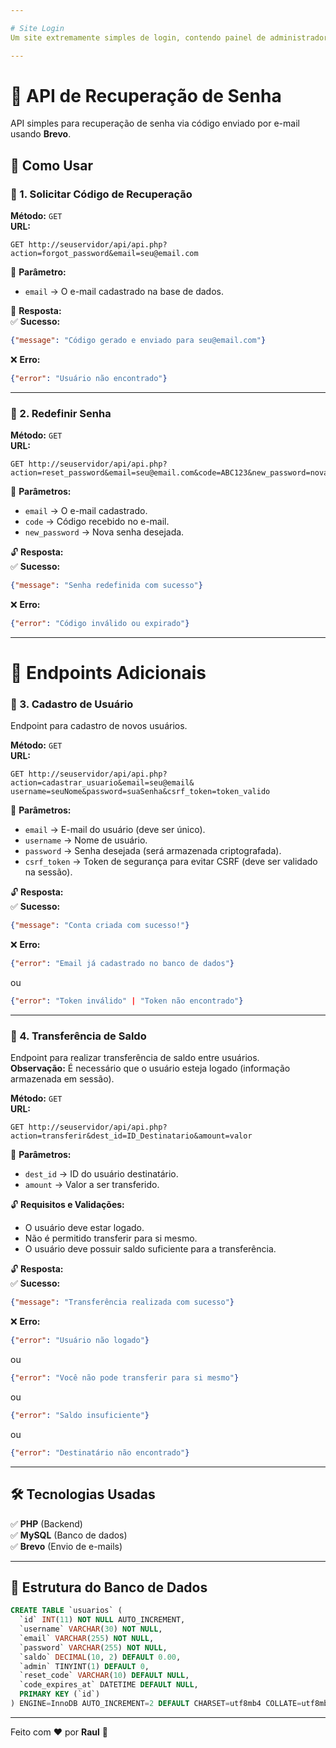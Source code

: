 ```yaml
---

# Site Login  
Um site extremamente simples de login, contendo painel de administrador, menu de transferência e outros recursos.

---
```


# 🔑 API de Recuperação de Senha  
API simples para recuperação de senha via código enviado por e-mail usando **Brevo**.  

## 🚀 Como Usar  

### 📩 1. Solicitar Código de Recuperação  
**Método:** `GET`  
**URL:**  
```
GET http://seuservidor/api/api.php?action=forgot_password&email=seu@email.com
```

📌 **Parâmetro:**  
- `email` → O e-mail cadastrado na base de dados.  

📨 **Resposta:**  
✅ **Sucesso:**  
```json
{"message": "Código gerado e enviado para seu@email.com"}
```
❌ **Erro:**  
```json
{"error": "Usuário não encontrado"}
```

---

### 🔄 2. Redefinir Senha  
**Método:** `GET`  
**URL:**  
```
GET http://seuservidor/api/api.php?action=reset_password&email=seu@email.com&code=ABC123&new_password=novasenha
```

📌 **Parâmetros:**  
- `email` → O e-mail cadastrado.  
- `code` → Código recebido no e-mail.  
- `new_password` → Nova senha desejada.  

🔓 **Resposta:**  
✅ **Sucesso:**  
```json
{"message": "Senha redefinida com sucesso"}
```
❌ **Erro:**  
```json
{"error": "Código inválido ou expirado"}
```

---

# 📝 Endpoints Adicionais

### 👤 3. Cadastro de Usuário  
Endpoint para cadastro de novos usuários.  

**Método:** `GET`  
**URL:**  
```
GET http://seuservidor/api/api.php?action=cadastrar_usuario&email=seu@email&
username=seuNome&password=suaSenha&csrf_token=token_valido
```

📌 **Parâmetros:**  
- `email` → E-mail do usuário (deve ser único).  
- `username` → Nome de usuário.  
- `password` → Senha desejada (será armazenada criptografada).  
- `csrf_token` → Token de segurança para evitar CSRF (deve ser validado na sessão).  

🔓 **Resposta:**  
✅ **Sucesso:**  
```json
{"message": "Conta criada com sucesso!"}
```
❌ **Erro:**  
```json
{"error": "Email já cadastrado no banco de dados"}
```
ou  
```json
{"error": "Token inválido" | "Token não encontrado"}
```

---

### 💸 4. Transferência de Saldo  
Endpoint para realizar transferência de saldo entre usuários.  
**Observação:** É necessário que o usuário esteja logado (informação armazenada em sessão).  

**Método:** `GET`  
**URL:**  
```
GET http://seuservidor/api/api.php?action=transferir&dest_id=ID_Destinatario&amount=valor
```

📌 **Parâmetros:**  
- `dest_id` → ID do usuário destinatário.  
- `amount` → Valor a ser transferido.  

🔓 **Requisitos e Validações:**  
- O usuário deve estar logado.  
- Não é permitido transferir para si mesmo.  
- O usuário deve possuir saldo suficiente para a transferência.  

🔓 **Resposta:**  
✅ **Sucesso:**  
```json
{"message": "Transferência realizada com sucesso"}
```
❌ **Erro:**  
```json
{"error": "Usuário não logado"}
```
ou  
```json
{"error": "Você não pode transferir para si mesmo"}
```
ou  
```json
{"error": "Saldo insuficiente"}
```
ou  
```json
{"error": "Destinatário não encontrado"}
```

---

## 🛠 Tecnologias Usadas  
✅ **PHP** (Backend)  
✅ **MySQL** (Banco de dados)  
✅ **Brevo** (Envio de e-mails)  

---

## 📂 Estrutura do Banco de Dados  

```sql
CREATE TABLE `usuarios` (
  `id` INT(11) NOT NULL AUTO_INCREMENT,
  `username` VARCHAR(30) NOT NULL,
  `email` VARCHAR(255) NOT NULL,
  `password` VARCHAR(255) NOT NULL,
  `saldo` DECIMAL(10, 2) DEFAULT 0.00,
  `admin` TINYINT(1) DEFAULT 0,
  `reset_code` VARCHAR(10) DEFAULT NULL,
  `code_expires_at` DATETIME DEFAULT NULL,
  PRIMARY KEY (`id`)
) ENGINE=InnoDB AUTO_INCREMENT=2 DEFAULT CHARSET=utf8mb4 COLLATE=utf8mb4_general_ci;
```

---

Feito com ❤️ por **Raul** 🚀
